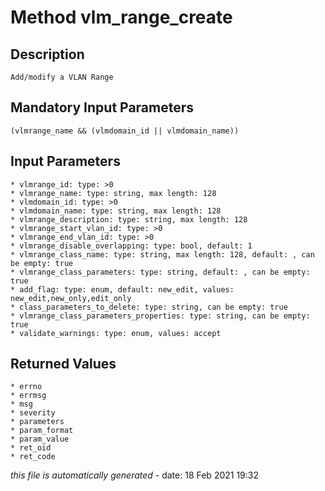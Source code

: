 # Method vlm_range_create

## Description
	Add/modify a VLAN Range

## Mandatory Input Parameters
	(vlmrange_name && (vlmdomain_id || vlmdomain_name))

## Input Parameters
	* vlmrange_id: type: >0
	* vlmrange_name: type: string, max length: 128
	* vlmdomain_id: type: >0
	* vlmdomain_name: type: string, max length: 128
	* vlmrange_description: type: string, max length: 128
	* vlmrange_start_vlan_id: type: >0
	* vlmrange_end_vlan_id: type: >0
	* vlmrange_disable_overlapping: type: bool, default: 1
	* vlmrange_class_name: type: string, max length: 128, default: , can be empty: true
	* vlmrange_class_parameters: type: string, default: , can be empty: true
	* add_flag: type: enum, default: new_edit, values: new_edit,new_only,edit_only
	* class_parameters_to_delete: type: string, can be empty: true
	* vlmrange_class_parameters_properties: type: string, can be empty: true
	* validate_warnings: type: enum, values: accept

## Returned Values
	* errno
	* errmsg
	* msg
	* severity
	* parameters
	* param_format
	* param_value
	* ret_oid
	* ret_code


*this file is automatically generated* - date: 18 Feb 2021 19:32